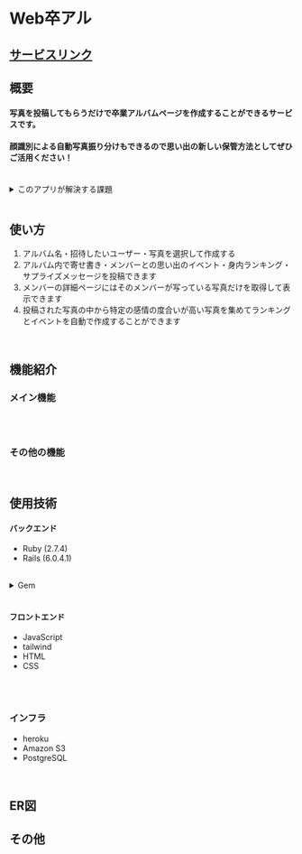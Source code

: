 <h1>Web卒アル</h1>

## [サービスリンク](https://web-album.herokuapp.com)

## 概要
#### 写真を投稿してもらうだけで卒業アルバムページを作成することができるサービスです。
#### 顔識別による自動写真振り分けもできるので思い出の新しい保管方法としてぜひご活用ください！

<br>

<details>
<summary>このアプリが解決する課題</summary>
『 大学を卒業したけど卒業アルバムが高くて買えない 』<br>
『 卒業アルバムの内容を自分好みにカスタマイズしたい 』<br>
『 普段の思い出もアルバムの形にして残したい 』<br>
などの課題が解決できます！
<br>
<br>

私自身も写真を見返すアルバムというサービスが好きです。<br>
しかし、卒業アルバムやフォトブックはアナログで高価であるという問題があり気軽に作成できるものではありませんでした。<br>
このアプリを使って貰い、少しでも多くの人がアルバムを手軽に作れるきっかけになれると嬉しいです。

</details>


<br>

## 使い方
1. アルバム名・招待したいユーザー・写真を選択して作成する
2. アルバム内で寄せ書き・メンバーとの思い出のイベント・身内ランキング・サプライズメッセージを投稿できます
3. メンバーの詳細ページにはそのメンバーが写っている写真だけを取得して表示できます
4. 投稿された写真の中から特定の感情の度合いが高い写真を集めてランキングとイベントを自動で作成することができます

<br>

## 機能紹介

### メイン機能


<br>


<br>

### その他の機能


<br>

## 使用技術

#### バックエンド
- Ruby (2.7.4)
- Rails (6.0.4.1)
<br>

<details>
<summary>Gem</summary>
sorcery ・・・ Twitterの認証に使用

config  ・・・ Twitter認証後のコールバックURLの環境毎の定数管理に使用
  
carrierwave ・・・ 受け取ったレターのアップロードするために使用
  
fog-aws ・・・ 受け取ったレターの画像をS3にアップロードするために使用

meta-tags ・・・ 複数のmetaタグ設定を最適化に使用

twitter ・・・ Twitterプロフを再取得する機能実装に使用

rubocop ・・・ Railsのコード最適化に使用

administrate ・・・ 管理画面の構築に使用
  
jb 　    　　・・・ JSONのシリアライズに使用

</details>

<br>

#### フロントエンド
- JavaScript
- tailwind
- HTML
- CSS
<br>

<br>

### インフラ
- heroku
- Amazon S3
- PostgreSQL

<br>

## ER図


## その他
<br>
